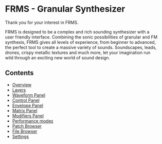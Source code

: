 # FRMS - Granular Synthesizer

Thank you for your interest in FRMS.

FRMS is designed to be a complex and rich sounding synthesizer with a user friendly interface. Combining the sonic possibilities of granular and FM synthesis, FRMS gives all levels of experience, from beginner to advanced, the perfect tool to create a massive variety of sounds. Soundscapes, leads, drones, crispy metallic textures and much more, let your imagination run wild through an exciting new world of sound design.

## Contents

- [Overview](overview)
- [Layers](layers)
- [Waveform Panel](waveform-panel)
- [Control Panel](control-panel)
- [Envelope Panel](envelope-panel)
- [Matrix Panel](matrix-panel)
- [Modifiers Panel](modifiers-panel)
- [Performance modes](performance-modes)
- [Patch Browser](patch-browser)
- [File Browser](file-browser)
- [Settings](settings)
